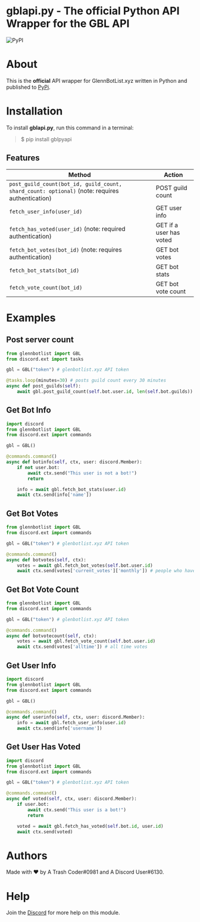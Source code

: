 # gblapi.py - The official Python API Wrapper for the GBL API

![PyPI](https://img.shields.io/pypi/v/gblpyapi?logoColor=237289DA)

# About
This is the **official** API wrapper for GlennBotList.xyz written in Python and published to [PyPi](https://pypi.org/project/gblpyapi/).

# Installation
To install **gblapi.py**, run this command in a terminal:

> $ pip install gblpyapi

## Features

|Method|Action|
|--------|------|
|`post_guild_count(bot_id, guild_count, shard_count: optional)` (note: requires authentication)|POST guild count|
|`fetch_user_info(user_id)`|GET user info|
|`fetch_has_voted(user_id)` (note: required authentication)|GET if a user has voted|
|`fetch_bot_votes(bot_id)` (note: requires authentication)|GET bot votes|
|`fetch_bot_stats(bot_id)`|GET bot stats|
|`fetch_vote_count(bot_id)`|GET bot vote count|

# Examples

## Post server count

```python
from glennbotlist import GBL
from discord.ext import tasks

gbl = GBL("token") # glenbotlist.xyz API token

@tasks.loop(minutes=30) # posts guild count every 30 minutes
async def post_guilds(self):
    await gbl.post_guild_count(self.bot.user.id, len(self.bot.guilds))
```

## Get Bot Info

```python
import discord
from glennbotlist import GBL
from discord.ext import commands

gbl = GBL()

@commands.command()
async def botinfo(self, ctx, user: discord.Member):
    if not user.bot:
        await ctx.send("This user is not a bot!")
        return

    info = await gbl.fetch_bot_stats(user.id)
    await ctx.send(info['name'])
```

## Get Bot Votes

```python
from glennbotlist import GBL
from discord.ext import commands

gbl = GBL("token") # glenbotlist.xyz API token

@commands.command()
async def botvotes(self, ctx):
    votes = await gbl.fetch_bot_votes(self.bot.user.id)
    await ctx.send(votes['current_votes']['monthly']) # people who have voted this month
```

## Get Bot Vote Count

```python
from glennbotlist import GBL
from discord.ext import commands

gbl = GBL("token") # glenbotlist.xyz API token

@commands.command()
async def botvotecount(self, ctx):
    votes = await gbl.fetch_vote_count(self.bot.user.id)
    await ctx.send(votes['alltime']) # all time votes
```

## Get User Info

```python
import discord
from glennbotlist import GBL
from discord.ext import commands

gbl = GBL()

@commands.command()
async def userinfo(self, ctx, user: discord.Member):
    info = await gbl.fetch_user_info(user.id)
    await ctx.send(info['username'])
```

## Get User Has Voted

```python
import discord
from glennbotlist import GBL
from discord.ext import commands

gbl = GBL("token") # glenbotlist.xyz API token

@commands.command()
async def voted(self, ctx, user: discord.Member):
    if user.bot:
        await ctx.send("This user is a bot!")
        return

    voted = await gbl.fetch_has_voted(self.bot.id, user.id)
    await ctx.send(voted)
```

# Authors

Made with ❤️ by A Trash Coder#0981 and A Discord User#6130.

# Help

Join the [Discord](https://glennbotlist.xyz/discord) for more help on this module.